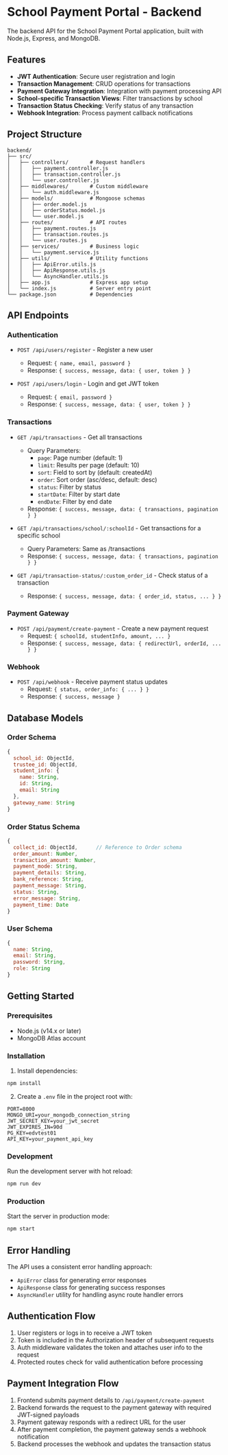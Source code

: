 # School Payment Portal - Backend

The backend API for the School Payment Portal application, built with Node.js, Express, and MongoDB.

## Features

- **JWT Authentication**: Secure user registration and login
- **Transaction Management**: CRUD operations for transactions
- **Payment Gateway Integration**: Integration with payment processing API
- **School-specific Transaction Views**: Filter transactions by school
- **Transaction Status Checking**: Verify status of any transaction
- **Webhook Integration**: Process payment callback notifications

## Project Structure

```
backend/
├── src/
│   ├── controllers/       # Request handlers
│   │   ├── payment.controller.js
│   │   ├── transaction.controller.js
│   │   └── user.controller.js
│   ├── middlewares/       # Custom middleware
│   │   └── auth.middleware.js
│   ├── models/            # Mongoose schemas
│   │   ├── order.model.js
│   │   ├── orderStatus.model.js
│   │   └── user.model.js
│   ├── routes/            # API routes
│   │   ├── payment.routes.js
│   │   ├── transaction.routes.js
│   │   └── user.routes.js
│   ├── services/          # Business logic
│   │   └── payment.service.js
│   ├── utils/             # Utility functions
│   │   ├── ApiError.utils.js
│   │   ├── ApiResponse.utils.js
│   │   └── AsyncHandler.utils.js
│   ├── app.js             # Express app setup
│   └── index.js           # Server entry point
└── package.json           # Dependencies
```

## API Endpoints

### Authentication

- `POST /api/users/register` - Register a new user

  - Request: `{ name, email, password }`
  - Response: `{ success, message, data: { user, token } }`

- `POST /api/users/login` - Login and get JWT token
  - Request: `{ email, password }`
  - Response: `{ success, message, data: { user, token } }`

### Transactions

- `GET /api/transactions` - Get all transactions

  - Query Parameters:
    - `page`: Page number (default: 1)
    - `limit`: Results per page (default: 10)
    - `sort`: Field to sort by (default: createdAt)
    - `order`: Sort order (asc/desc, default: desc)
    - `status`: Filter by status
    - `startDate`: Filter by start date
    - `endDate`: Filter by end date
  - Response: `{ success, message, data: { transactions, pagination } }`

- `GET /api/transactions/school/:schoolId` - Get transactions for a specific school

  - Query Parameters: Same as /transactions
  - Response: `{ success, message, data: { transactions, pagination } }`

- `GET /api/transaction-status/:custom_order_id` - Check status of a transaction
  - Response: `{ success, message, data: { order_id, status, ... } }`

### Payment Gateway

- `POST /api/payment/create-payment` - Create a new payment request
  - Request: `{ schoolId, studentInfo, amount, ... }`
  - Response: `{ success, message, data: { redirectUrl, orderId, ... } }`

### Webhook

- `POST /api/webhook` - Receive payment status updates
  - Request: `{ status, order_info: { ... } }`
  - Response: `{ success, message }`

## Database Models

### Order Schema

```javascript
{
  school_id: ObjectId,
  trustee_id: ObjectId,
  student_info: {
    name: String,
    id: String,
    email: String
  },
  gateway_name: String
}
```

### Order Status Schema

```javascript
{
  collect_id: ObjectId,      // Reference to Order schema
  order_amount: Number,
  transaction_amount: Number,
  payment_mode: String,
  payment_details: String,
  bank_reference: String,
  payment_message: String,
  status: String,
  error_message: String,
  payment_time: Date
}
```

### User Schema

```javascript
{
  name: String,
  email: String,
  password: String,
  role: String
}
```

## Getting Started

### Prerequisites

- Node.js (v14.x or later)
- MongoDB Atlas account

### Installation

1. Install dependencies:

```bash
npm install
```

2. Create a `.env` file in the project root with:

```
PORT=8000
MONGO_URI=your_mongodb_connection_string
JWT_SECRET_KEY=your_jwt_secret
JWT_EXPIRES_IN=90d
PG_KEY=edvtest01
API_KEY=your_payment_api_key
```

### Development

Run the development server with hot reload:

```bash
npm run dev
```

### Production

Start the server in production mode:

```bash
npm start
```

## Error Handling

The API uses a consistent error handling approach:

- `ApiError` class for generating error responses
- `ApiResponse` class for generating success responses
- `AsyncHandler` utility for handling async route handler errors

## Authentication Flow

1. User registers or logs in to receive a JWT token
2. Token is included in the Authorization header of subsequent requests
3. Auth middleware validates the token and attaches user info to the request
4. Protected routes check for valid authentication before processing

## Payment Integration Flow

1. Frontend submits payment details to `/api/payment/create-payment`
2. Backend forwards the request to the payment gateway with required JWT-signed payloads
3. Payment gateway responds with a redirect URL for the user
4. After payment completion, the payment gateway sends a webhook notification
5. Backend processes the webhook and updates the transaction status

